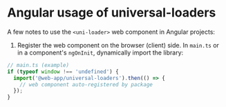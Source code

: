 # Angular usage of universal-loaders

A few notes to use the `<uni-loader>` web component in Angular projects:

1. Register the web component on the browser (client) side. In `main.ts` or in a component's `ngOnInit`, dynamically import the library:

```ts
// main.ts (example)
if (typeof window !== 'undefined') {
  import('@web-app/universal-loaders').then(() => {
    // web component auto-registered by package
  });
}
